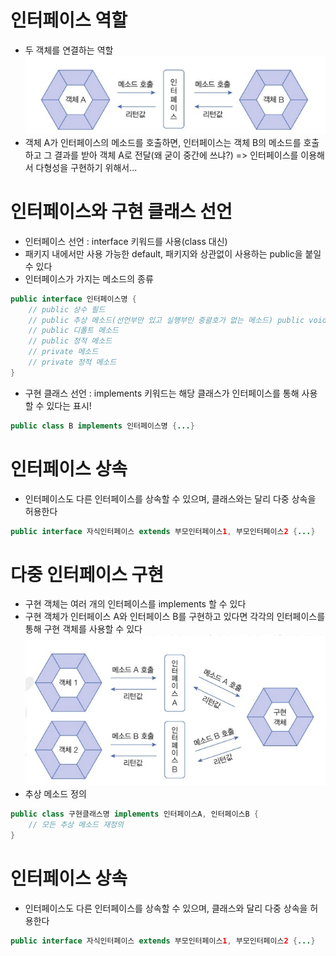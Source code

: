 # 인터페이스 역할
- 두 객체를 연결하는 역할
![alt text](../인터페이스/image/image.png)
- 객체 A가 인터페이스의 메소드를 호출하면, 인터페이스는 객체 B의 메소드를 호출하고 그 결과를 받아 객체 A로 전달(왜 굳이 중간에 쓰냐?) => 인터페이스를 이용해서 다형성을 구현하기 위해서...


# 인터페이스와 구현 클래스 선언
- 인터페이스 선언 : interface 키워드를 사용(class 대신)
- 패키지 내에서만 사용 가능한 default, 패키지와 상관없이 사용하는 public을 붙일 수 있다
- 인터페이스가 가지는 메소드의 종류
``` java
public interface 인터페이스명 {
    // public 상수 필드
    // public 추상 메소드(선언부만 있고 실행부인 중괄호가 없는 메소드) public void turnOn();
    // public 디폴트 메소드
    // public 정적 메소드
    // private 메소드
    // private 정적 메소드
}
```
- 구현 클래스 선언 : implements 키워드는 해당 클래스가 인터페이스를 통해 사용할 수 있다는 표시!
``` java
public class B implements 인터페이스명 {...}
```

# 인터페이스 상속
- 인터페이스도 다른 인터페이스를 상속할 수 있으며, 클래스와는 달리 다중 상속을 허용한다
``` java
public interface 자식인터페이스 extends 부모인터페이스1, 부모인터페이스2 {...}
```

# 다중 인터페이스 구현
- 구현 객체는 여러 개의 인터페이스를 implements 할 수 있다
- 구현 객체가 인터페이스 A와 인터페이스 B를 구현하고 있다면 각각의 인터페이스를 통해 구현 객체를 사용할 수 있다
![alt text](../인터페이스/image/image-1.png) 
- 추상 메소드 정의
``` java
public class 구현클래스명 implements 인터페이스A, 인터페이스B { 
    // 모든 추상 메소드 재정의
}
```

# 인터페이스 상속
- 인터페이스도 다른 인터페이스를 상속할 수 있으며, 클래스와 달리 다중 상속을 허용한다
``` java
public interface 자식인터페이스 extends 부모인터페이스1, 부모인터페이스2 {...}
```